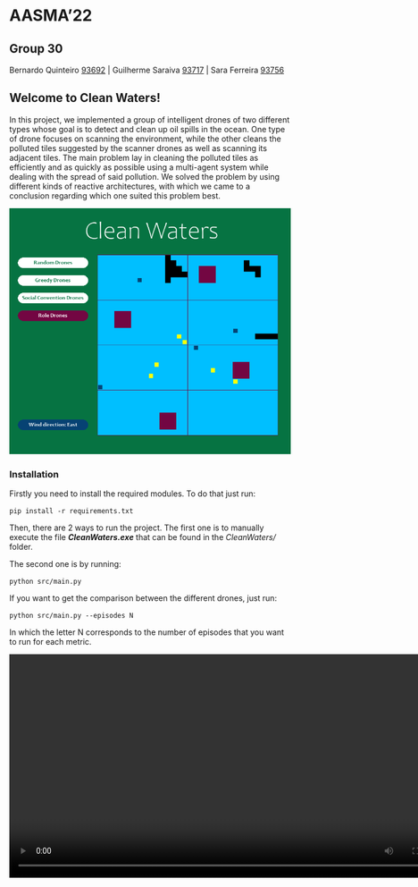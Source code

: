 # AASMA’22

## Group 30

Bernardo Quinteiro [93692](bernardo.quinteiro@tecnico.ulisboa.pt) | 
Guilherme Saraiva [93717](guilherme.a.saraiva@tecnico.ulisboa.pt) | 
Sara Ferreira [93756](sara.c.ferreira@tecnico.ulisboa.pt)

## Welcome to Clean Waters!

In this project, we implemented a group of intelligent drones of
two different types whose goal is to detect and clean up oil spills in
the ocean. One type of drone focuses on scanning the environment,
while the other cleans the polluted tiles suggested by the scanner
drones as well as scanning its adjacent tiles. The main problem lay
in cleaning the polluted tiles as efficiently and as quickly as possible
using a multi-agent system while dealing with the spread of said
pollution. We solved the problem by using different kinds of reactive
architectures, with which we came to a conclusion regarding which
one suited this problem best.

![Screenshot](assets/board.png)

### Installation

Firstly you need to install the required modules. To do that just run:
```shell
pip install -r requirements.txt
```

Then, there are 2 ways to run the project. The first one is to manually execute the file 
**_CleanWaters.exe_** that can be found in the _CleanWaters/_ folder.

The second one is by running:
```shell
python src/main.py
```

If you want to get the comparison between the different drones, just run:
```shell
python src/main.py --episodes N
```
In which the letter N corresponds to the number of episodes that you want to run for each metric.

<video src='assets/CleanWatersDemo.mp4' width=800/>

